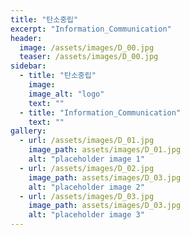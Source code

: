 ```yaml
---
title: "탄소중립"
excerpt: "Information_Communication"
header:
  image: /assets/images/D_00.jpg
  teaser: /assets/images/D_00.jpg
sidebar:
  - title: "탄소중립"
    image: 
    image_alt: "logo"
    text: ""
  - title: "Information_Communication"
    text: ""
gallery:
  - url: /assets/images/D_01.jpg
    image_path: assets/images/D_01.jpg
    alt: "placeholder image 1"
  - url: /assets/images/D_02.jpg
    image_path: assets/images/D_03.jpg
    alt: "placeholder image 2"
  - url: /assets/images/D_03.jpg
    image_path: assets/images/D_03.jpg
    alt: "placeholder image 3"
---
```


